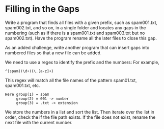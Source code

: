 # Filling in the Gaps

Write a program that finds all files with a given prefix, such as spam001.txt, spam002.txt, and so on, in a single folder and locates any gaps in the numbering (such as if there is a spam001.txt and spam003.txt but no spam002.txt). Have the program rename all the later files to close this gap.

As an added challenge, write another program that can insert gaps into numbered files so that a new file can be added.

We need to use a regex to identify the prefix and the numbers:
For example,
```
^(spam)(\d+)(\.[a-z]+)
```
This regex will match all the file names of the pattern spam01.txt, spam001.txt, etc.
```
Here group(1) = spam
     group(2) = 001 -> number
     group(3) = .txt -> extension
```
We store the numbers in a list and sort the list.
Then iterate over the list in order, check the if the file path exists.
If the file does not exist, rename the next file with the current number.